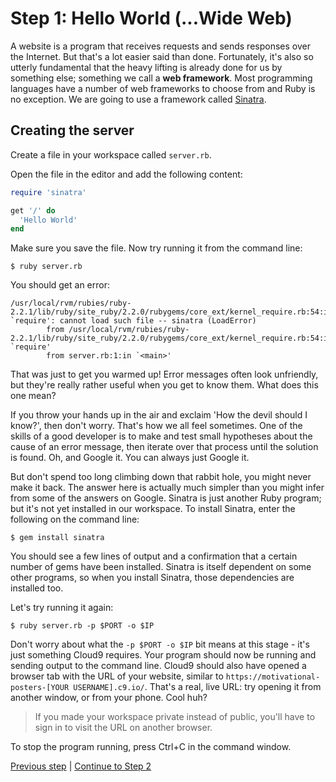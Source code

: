 # Step 1: Hello World (...Wide Web)
A website is a program that receives requests and sends responses over the Internet.  But that's a lot easier said than done.  Fortunately, it's also so utterly fundamental that the heavy lifting is already done for us by something else; something we call a **web framework**.  Most programming languages have a number of web frameworks to choose from and Ruby is no exception.  We are going to use a framework called [Sinatra](http://www.sinatrarb.com/).

## Creating the server
Create a file in your workspace called `server.rb`.

Open the file in the editor and add the following content:
```ruby
require 'sinatra'

get '/' do
  'Hello World'
end
```

Make sure you save the file.  Now try running it from the command line:

```
$ ruby server.rb
```

You should get an error:

```
/usr/local/rvm/rubies/ruby-2.2.1/lib/ruby/site_ruby/2.2.0/rubygems/core_ext/kernel_require.rb:54:in `require': cannot load such file -- sinatra (LoadError)
        from /usr/local/rvm/rubies/ruby-2.2.1/lib/ruby/site_ruby/2.2.0/rubygems/core_ext/kernel_require.rb:54:in `require'
        from server.rb:1:in `<main>'
```

That was just to get you warmed up!  Error messages often look unfriendly, but they're really rather useful when you get to know them.  What does this one mean?

If you throw your hands up in the air and exclaim 'How the devil should I know?', then don't worry.  That's how we all feel sometimes.  One of the skills of a good developer is to make and test small hypotheses about the cause of an error message, then iterate over that process until the solution is found.  Oh, and Google it.  You can always just Google it.

But don't spend too long climbing down that rabbit hole, you might never make it back.  The answer here is actually much simpler than you might infer from some of the answers on Google.  Sinatra is just another Ruby program; but it's not yet installed in our workspace.  To install Sinatra, enter the following on the command line:

```
$ gem install sinatra
```

You should see a few lines of output and a confirmation that a certain number of gems have been installed.  Sinatra is itself dependent on some other programs, so when you install Sinatra, those dependencies are installed too.

Let's try running it again:

```
$ ruby server.rb -p $PORT -o $IP
```

Don't worry about what the `-p $PORT -o $IP` bit means at this stage - it's just something Cloud9 requires.  Your program should now be running and sending output to the command line.  Cloud9 should also have opened a browser tab with the URL of your website, similar to `https://motivational-posters-[YOUR USERNAME].c9.io/`.  That's a real, live URL: try opening it from another window, or from your phone.  Cool huh?

>  If you made your workspace private instead of public, you'll have to sign in to visit the URL on another browser.

To stop the program running, press Ctrl+C in the command window.

[Previous step](/steps/0.md) | [Continue to Step 2](/steps/2.md)
